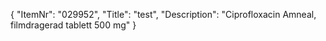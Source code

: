 {
  "ItemNr": "029952",
  "Title": "test",
  "Description": "Ciprofloxacin Amneal, filmdragerad tablett 500 mg"
}